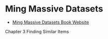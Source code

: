 # Ming Massive Datasets

* [Ming Massive Datasets Book Website](http://www.mmds.org/)

Chapter 3 Finding Similar Items